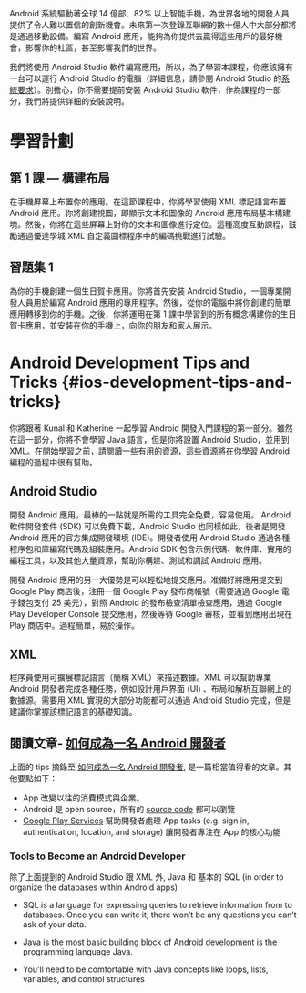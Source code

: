 Android 系統驅動著全球 14 億部、82% 以上智能手機，為世界各地的開發人員提供了令人難以置信的創新機會。未來第一次登錄互聯網的數十億人中大部分都將是通過移動設備。編寫 Android 應用，能夠為你提供去贏得這些用戶的最好機會，影響你的社區，甚至影響我們的世界。

我們將使用 Android Studio 軟件編寫應用，所以，為了學習本課程，你應該擁有一台可以運行 Android Studio 的電腦（詳細信息，請參閱 Android Studio 的[系統要求](http://developer.android.youdaxue.com/studio/index.html#Requirements)）。別擔心，你不需要提前安裝 Android Studio 軟件，作為課程的一部分，我們將提供詳細的安裝說明。

# 學習計劃

## 第 1 課 — 構建布局

在手機屏幕上布置你的應用。在這節課程中，你將學習使用 XML 標記語言布置 Android 應用。你將創建視圖，即顯示文本和圖像的 Android 應用布局基本構建塊。然後，你將在這些屏幕上對你的文本和圖像進行定位。這種高度互動課程，鼓勵通過優達學城 XML 自定義圖標程序中的編碼挑戰進行試驗。

## 習題集 1

為你的手機創建一個生日賀卡應用。你將首先安裝 Android Studio，一個專業開發人員用於編寫 Android 應用的專用程序。然後，從你的電腦中將你創建的簡單應用轉移到你的手機。之後，你將運用在第 1 課中學習到的所有概念構建你的生日賀卡應用，並安裝在你的手機上，向你的朋友和家人展示。

# Android Development Tips and Tricks {#ios-development-tips-and-tricks}

你將跟著 Kunal 和 Katherine 一起學習 Android 開發入門課程的第一部分。雖然在這一部分，你將不會學習 Java 語言，但是你將設置 Android Studio，並用到 XML。在開始學習之前，請閱讀一些有用的資源，這些資源將在你學習 Android 編程的過程中很有幫助。

## Android Studio

開發 Android 應用，最棒的一點就是所需的工具完全免費，容易使用。 Android 軟件開發套件 \(SDK\) 可以免費下載，Android Studio 也同樣如此，後者是開發 Android 應用的官方集成開發環境 \(IDE\)。開發者使用 Android Studio 通過各種程序包和庫編寫代碼及組裝應用。Android SDK 包含示例代碼、軟件庫、實用的編程工具，以及其他大量資源，幫助你構建、測試和調試 Android 應用。

開發 Android 應用的另一大優勢是可以輕松地提交應用。准備好將應用提交到 Google Play 商店後，注冊一個 Google Play 發布商帳號（需要通過 Google 電子錢包支付 25 美元），對照 Android 的發布檢查清單檢查應用，通過 Google Play Developer Console 提交應用，然後等待 Google 審核，並看到應用出現在 Play 商店中。過程簡單，易於操作。

## XML

程序員使用可擴展標記語言（簡稱 XML）來描述數據。XML 可以幫助專業 Android 開發者完成各種任務，例如設計用戶界面 \(UI\) 、布局和解析互聯網上的數據源。需要用 XML 實現的大部分功能都可以通過 Android Studio 完成，但是建議你掌握該標記語言的基礎知識。

## 閱讀文章- [如何成為一名 Android 開發者](http://blog.udacity.com/2015/05/become-android-developer.html)

上面的 tips 摘錄至 [如何成為一名 Android 開發者](http://blog.udacity.com/2015/05/become-android-developer.html), 是一篇相當值得看的文章。其他要點如下：

* App 改變以往的消費模式與企業。
* Android 是 open source，所有的 [source code](https://source.android.com/) 都可以瀏覽
* [Google Play Services](https://developer.android.com/google/play-services/index.html) 幫助開發者處理 App tasks \(e.g. sign in, authentication, location, and storage\) 讓開發者專注在 App 的核心功能

### Tools to Become an Android Developer

除了上面提到的 Android Studio 跟 XML 外, Java 和 基本的 SQL \(in order to organize the databases within Android apps\)

* SQL is a language for expressing queries to retrieve information from to databases. Once you can write it, there won’t be any questions you can’t ask of your data.

* Java is the most basic building block of Android development is the programming language Java.

* You’ll need to be comfortable with Java concepts like loops, lists, variables, and control structures

### 

### 



